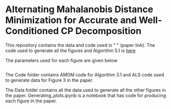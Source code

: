 # Alternating Mahalanobis Distance Minimization for Accurate and Well-Conditioned CP Decomposition


This repository contains the data and code used in " " (paper link). The code used to generate all the figures and Algorithm 5.1 is
[here](https://github.com/cyclops-community/tensor_decomposition/mahalanobis.py)

The parameters used for each figure are given below

```
```


The Code folder contains AMDM code for Algorithm 3.1 and ALS code used to generate data for Figure 3 in the paper.

The Data folder contains all the data used to generate all the other figures in the paper. Generating_plots.ipynb is a notebook that has code for producing each figure in the paper.
